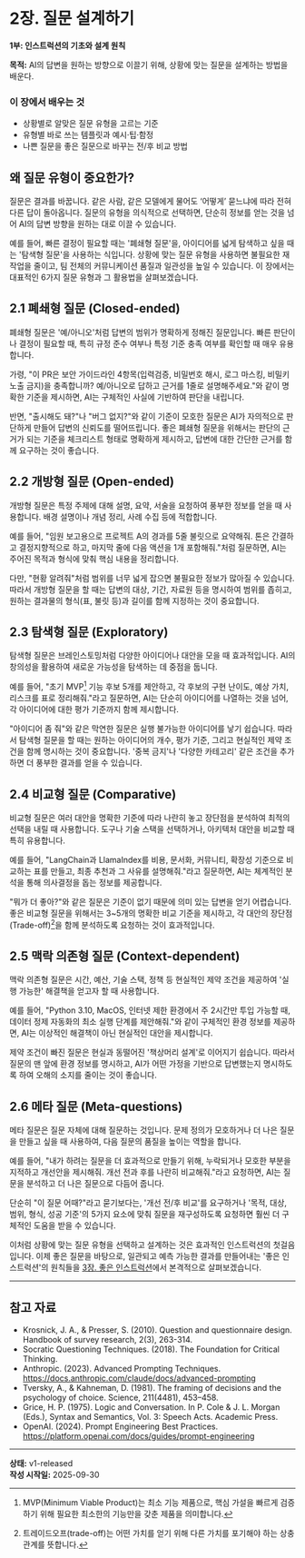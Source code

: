 # 2장. 질문 설계하기

**1부: 인스트럭션의 기초와 설계 원칙**

**목적:** AI의 답변을 원하는 방향으로 이끌기 위해, 상황에 맞는 질문을 설계하는 방법을 배운다.

### 이 장에서 배우는 것
- 상황별로 알맞은 질문 유형을 고르는 기준
- 유형별 바로 쓰는 템플릿과 예시·팁·함정
- 나쁜 질문을 좋은 질문으로 바꾸는 전/후 비교 방법

## 왜 질문 유형이 중요한가?

질문은 결과를 바꿉니다. 같은 사람, 같은 모델에게 물어도 ‘어떻게’ 묻느냐에 따라 전혀 다른 답이 돌아옵니다. 질문의 유형을 의식적으로 선택하면, 단순히 정보를 얻는 것을 넘어 AI의 답변 방향을 원하는 대로 이끌 수 있습니다.

예를 들어, 빠른 결정이 필요할 때는 '폐쇄형 질문'을, 아이디어를 넓게 탐색하고 싶을 때는 '탐색형 질문'을 사용하는 식입니다. 상황에 맞는 질문 유형을 사용하면 불필요한 재작업을 줄이고, 팀 전체의 커뮤니케이션 품질과 일관성을 높일 수 있습니다. 이 장에서는 대표적인 6가지 질문 유형과 그 활용법을 살펴보겠습니다.

 

## 2.1 폐쇄형 질문 (Closed-ended)

폐쇄형 질문은 '예/아니오'처럼 답변의 범위가 명확하게 정해진 질문입니다. 빠른 판단이나 결정이 필요할 때, 특히 규정 준수 여부나 특정 기준 충족 여부를 확인할 때 매우 유용합니다.

가령, "이 PR은 보안 가이드라인 4항목(입력검증, 비밀번호 해시, 로그 마스킹, 비밀키 노출 금지)을 충족합니까? 예/아니오로 답하고 근거를 1줄로 설명해주세요."와 같이 명확한 기준을 제시하면, AI는 구체적인 사실에 기반하여 판단을 내립니다.

반면, "출시해도 돼?"나 "버그 없지?"와 같이 기준이 모호한 질문은 AI가 자의적으로 판단하게 만들어 답변의 신뢰도를 떨어뜨립니다. 좋은 폐쇄형 질문을 위해서는 판단의 근거가 되는 기준을 체크리스트 형태로 명확하게 제시하고, 답변에 대한 간단한 근거를 함께 요구하는 것이 좋습니다.

## 2.2 개방형 질문 (Open-ended)

개방형 질문은 특정 주제에 대해 설명, 요약, 서술을 요청하여 풍부한 정보를 얻을 때 사용합니다. 배경 설명이나 개념 정리, 사례 수집 등에 적합합니다.

예를 들어, "임원 보고용으로 프로젝트 A의 경과를 5줄 불릿으로 요약해줘. 톤은 간결하고 결정지향적으로 하고, 마지막 줄에 다음 액션을 1개 포함해줘."처럼 질문하면, AI는 주어진 목적과 형식에 맞춰 핵심 내용을 정리합니다.

다만, "현황 알려줘"처럼 범위를 너무 넓게 잡으면 불필요한 정보가 많아질 수 있습니다. 따라서 개방형 질문을 할 때는 답변의 대상, 기간, 자료원 등을 명시하여 범위를 좁히고, 원하는 결과물의 형식(표, 불릿 등)과 길이를 함께 지정하는 것이 중요합니다.

## 2.3 탐색형 질문 (Exploratory)

탐색형 질문은 브레인스토밍처럼 다양한 아이디어나 대안을 모을 때 효과적입니다. AI의 창의성을 활용하여 새로운 가능성을 탐색하는 데 중점을 둡니다.

예를 들어, "초기 MVP[^2] 기능 후보 5개를 제안하고, 각 후보의 구현 난이도, 예상 가치, 리스크를 표로 정리해줘."라고 질문하면, AI는 단순히 아이디어를 나열하는 것을 넘어, 각 아이디어에 대한 평가 기준까지 함께 제시합니다.

"아이디어 좀 줘"와 같은 막연한 질문은 실행 불가능한 아이디어를 낳기 쉽습니다. 따라서 탐색형 질문을 할 때는 원하는 아이디어의 개수, 평가 기준, 그리고 현실적인 제약 조건을 함께 명시하는 것이 중요합니다. '중복 금지'나 '다양한 카테고리' 같은 조건을 추가하면 더 풍부한 결과를 얻을 수 있습니다.

## 2.4 비교형 질문 (Comparative)

비교형 질문은 여러 대안을 명확한 기준에 따라 나란히 놓고 장단점을 분석하여 최적의 선택을 내릴 때 사용합니다. 도구나 기술 스택을 선택하거나, 아키텍처 대안을 비교할 때 특히 유용합니다.

예를 들어, "LangChain과 LlamaIndex를 비용, 문서화, 커뮤니티, 확장성 기준으로 비교하는 표를 만들고, 최종 추천과 그 사유를 설명해줘."라고 질문하면, AI는 체계적인 분석을 통해 의사결정을 돕는 정보를 제공합니다.

"뭐가 더 좋아?"와 같은 질문은 기준이 없기 때문에 의미 있는 답변을 얻기 어렵습니다. 좋은 비교형 질문을 위해서는 3~5개의 명확한 비교 기준을 제시하고, 각 대안의 장단점(Trade-off)[^3]을 함께 분석하도록 요청하는 것이 효과적입니다.

## 2.5 맥락 의존형 질문 (Context-dependent)

맥락 의존형 질문은 시간, 예산, 기술 스택, 정책 등 현실적인 제약 조건을 제공하여 '실행 가능한' 해결책을 얻고자 할 때 사용합니다.

예를 들어, "Python 3.10, MacOS, 인터넷 제한 환경에서 주 2시간만 투입 가능할 때, 데이터 정제 자동화의 최소 실행 단계를 제안해줘."와 같이 구체적인 환경 정보를 제공하면, AI는 이상적인 해결책이 아닌 현실적인 대안을 제시합니다.

제약 조건이 빠진 질문은 현실과 동떨어진 '책상머리 설계'로 이어지기 쉽습니다. 따라서 질문의 맨 앞에 환경 정보를 명시하고, AI가 어떤 가정을 기반으로 답변했는지 명시하도록 하여 오해의 소지를 줄이는 것이 좋습니다.

## 2.6 메타 질문 (Meta-questions)

메타 질문은 질문 자체에 대해 질문하는 것입니다. 문제 정의가 모호하거나 더 나은 질문을 만들고 싶을 때 사용하여, 다음 질문의 품질을 높이는 역할을 합니다.

예를 들어, "내가 하려는 질문을 더 효과적으로 만들기 위해, 누락되거나 모호한 부분을 지적하고 개선안을 제시해줘. 개선 전과 후를 나란히 비교해줘."라고 요청하면, AI는 질문을 분석하고 더 나은 질문으로 다듬어 줍니다.

단순히 "이 질문 어때?"라고 묻기보다는, '개선 전/후 비교'를 요구하거나 '목적, 대상, 범위, 형식, 성공 기준'의 5가지 요소에 맞춰 질문을 재구성하도록 요청하면 훨씬 더 구체적인 도움을 받을 수 있습니다.

이처럼 상황에 맞는 질문 유형을 선택하고 설계하는 것은 효과적인 인스트럭션의 첫걸음입니다. 이제 좋은 질문을 바탕으로, 일관되고 예측 가능한 결과를 만들어내는 '좋은 인스트럭션'의 원칙들을 [3장. 좋은 인스트럭션](03-good-instructions.md)에서 본격적으로 살펴보겠습니다.

---

## 참고 자료

- Krosnick, J. A., & Presser, S. (2010). Question and questionnaire design. Handbook of survey research, 2(3), 263-314.
- Socratic Questioning Techniques. (2018). The Foundation for Critical Thinking.
- Anthropic. (2023). Advanced Prompting Techniques. https://docs.anthropic.com/claude/docs/advanced-prompting
 - Tversky, A., & Kahneman, D. (1981). The framing of decisions and the psychology of choice. Science, 211(4481), 453–458.
 - Grice, H. P. (1975). Logic and Conversation. In P. Cole & J. L. Morgan (Eds.), Syntax and Semantics, Vol. 3: Speech Acts. Academic Press.
 - OpenAI. (2024). Prompt Engineering Best Practices. https://platform.openai.com/docs/guides/prompt-engineering

---

[^2]: MVP(Minimum Viable Product)는 최소 기능 제품으로, 핵심 가설을 빠르게 검증하기 위해 필요한 최소한의 기능만을 갖춘 제품을 의미합니다.
[^3]: 트레이드오프(trade-off)는 어떤 가치를 얻기 위해 다른 가치를 포기해야 하는 상충 관계를 뜻합니다.
[^4]: 브레인스토밍(brainstorming)은 판단을 미루고 짧은 시간에 다양한 아이디어를 발산하는 기법입니다.
[^5]: 학습곡선(learning curve)은 어떤 도구나 기술을 익히는 난이도가 시간에 따라 낮아지는 경향을 뜻합니다.

**상태:** v1-released  
**작성 시작일:** 2025-09-30
